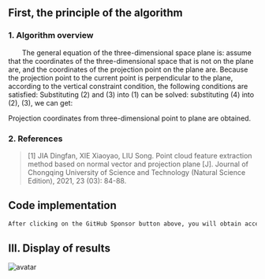 ##  First, the principle of the algorithm 

###  1. Algorithm overview 

  The general equation of the three-dimensional space plane is: assume that the coordinates of the three-dimensional space that is not on the plane are, and the coordinates of the projection point on the plane are. Because the projection point to the current point is perpendicular to the plane, according to the vertical constraint condition, the following conditions are satisfied: Substituting (2) and (3) into (1) can be solved: substituting (4) into (2), (3), we can get: 

  Projection coordinates from three-dimensional point to plane are obtained. 

###  2. References 

>  [1] JIA Dingfan, XIE Xiaoyao, LIU Song. Point cloud feature extraction method based on normal vector and projection plane [J]. Journal of Chongqing University of Science and Technology (Natural Science Edition), 2021, 23 (03): 84-88. 

##  Code implementation 

 ```python  
After clicking on the GitHub Sponsor button above, you will obtain access permissions to my private code repository ( https://github.com/slowlon/my_code_bar ) to view this blog code. By searching the code number of this blog, you can find the code you need, code number is: 2024020309574546
 ```  
##  III. Display of results 

![avatar]( 59e6040ce67d4a62aaec84f57107820d.png) 

